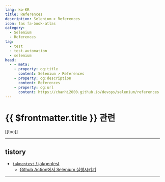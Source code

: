 ```yaml
---
lang: ko-KR
title: References
description: Selenium > References
icon: fas fa-book-atlas
category:
  - Selenium
  - References
tag: 
  - test
  - test-automation
  - selenium
head:
  - - meta:
    - property: og:title
      content: Selenium > References
    - property: og:description
      content: References
    - property: og:url
      content: https://chanhi2000.github.io/devops/selenium/references.html
---
```


# {{ $frontmatter.title }} 관련

[[toc]]

---

## tistory

- [`jakpentest` / jakpentest](https://jakpentest.tistory.com/m/)
  - [Github Action에서 Selenium 실행시키기](https://jakpentest.tistory.com/m/entry/Github-Action%EC%97%90%EC%84%9C-Selenium-%EC%8B%A4%ED%96%89%EC%8B%9C%ED%82%A4%EA%B8%B0)
  <!-- END: jakpentest -->
<!-- END: tistory.com -->

---

<TagLinks />